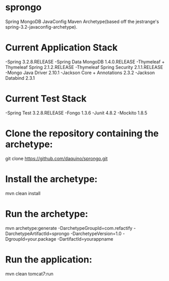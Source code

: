 sprongo
===============================

Spring MongoDB JavaConfig Maven Archetype(based off the jestrange's spring-3.2-javaconfig-archetype).

Current Application Stack
===============================
-Spring 3.2.8.RELEASE
-Spring Data MongoDB 1.4.0.RELEASE
-Thymeleaf + Thymeleaf Spring 2.1.2.RELEASE
-Thymeleaf Spring Security 2.1.1.RELEASE
-Mongo Java Driver 2.10.1
-Jackson Core + Annotations 2.3.2
-Jackson Databind 2.3.1

Current Test Stack
================================
-Spring Test 3.2.8.RELEASE
-Fongo 1.3.6
-Junit 4.8.2
-Mockito 1.8.5

Clone the repository containing the archetype:
==============================
git clone https://github.com/daquino/sprongo.git

Install the archetype:
==============================
mvn clean install

Run the archetype:
==============================
mvn archetype:generate -DarchetypeGroupId=com.refactify -DarchetypeArtifactId=sprongo -DarchetypeVersion=1.0 -DgroupId=your.package -DartifactId=yourappname

Run the application:
==============================
mvn clean tomcat7:run
